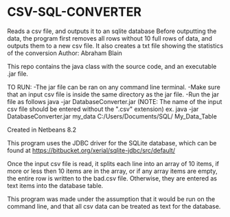 # CSV-SQL-CONVERTER
Reads a csv file, and outputs it to an sqlite database
Before outputting the data, the program first removes all rows without 10 full rows of data, and outputs them to a new csv file.
It also creates a txt file showing the statistics of the conversion
Author: Abraham Blain

This repo contains the java class with the source code, and an executable .jar file. 


TO RUN:
-The jar file can be ran on any command line terminal.
-Make sure that an input csv file is inside the same directory as the jar file.
-Run the jar file as follows
  java -jar DatabaseConverter.jar <name of input file> <path of sqlite database> <Name of database table>
  (NOTE: The name of the input csv file should be entered without the ".csv" extension)
  ex. java -jar DatabaseConverter.jar my_data C:/Users/Documents/SQL/ My_Data_Table


Created in Netbeans 8.2
 
This program uses the JDBC driver for the SQLite database, which can be found at https://bitbucket.org/xerial/sqlite-jdbc/src/default/


Once the input csv file is read, it splits each line into an array of 10 items, if more or less then 10 items are in the array, or if any array items are empty, the entire row is written to the bad.csv file. Otherwise, they are entered as text items into the database table.

This program was made under the assumption that it would be run on the command line, and that all csv data can be treated as text for the database.
